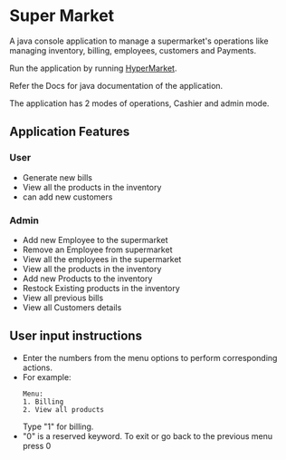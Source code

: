 # Super Market

A java console application to manage a supermarket's operations like managing inventory, billing, employees, customers
and Payments.

Run the application by running [HyperMarket](src/main/java/main/HyperMarket.java).

Refer the Docs for java documentation of the application.

The application has 2 modes of operations, Cashier and admin mode.

## Application Features

### User

* Generate new bills
* View all the products in the inventory
* can add new customers

### Admin

* Add new Employee to the supermarket
* Remove an Employee from supermarket
* View all the employees in the supermarket
* View all the products in the inventory
* Add new Products to the inventory
* Restock Existing products in the inventory
* View all previous bills
* View all Customers details

## User input instructions

* Enter the numbers from the menu options to perform corresponding actions.
* For example:
  ```
  Menu:
  1. Billing
  2. View all products
  ```
  Type "1" for billing.
* "0" is a reserved keyword. To exit or go back to the previous menu press 0


